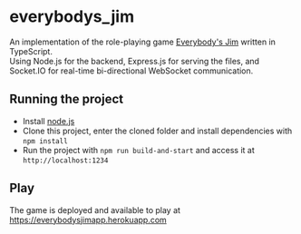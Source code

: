 # everybodys_jim
An implementation of the role-playing game [Everybody's Jim](https://drive.google.com/file/d/10pV7-9lJQFRZTzzAW7kAqcoKpfg2OiMj/view?usp=drivesdk) written in TypeScript.  
Using Node.js for the backend, Express.js for serving the files, and Socket.IO for real-time bi-directional WebSocket communication.

## Running the project
- Install [node.js](https://nodejs.org/)
- Clone this project, enter the cloned folder and install dependencies with `npm install`
- Run the project with `npm run build-and-start` and access it at `http://localhost:1234`

## Play
The game is deployed and available to play at https://everybodysjimapp.herokuapp.com
